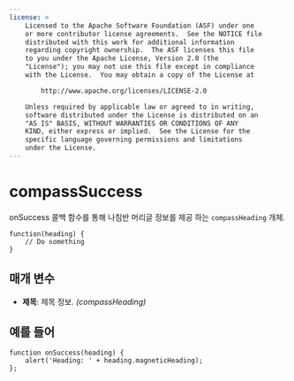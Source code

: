```yaml
---
license: >
    Licensed to the Apache Software Foundation (ASF) under one
    or more contributor license agreements.  See the NOTICE file
    distributed with this work for additional information
    regarding copyright ownership.  The ASF licenses this file
    to you under the Apache License, Version 2.0 (the
    "License"); you may not use this file except in compliance
    with the License.  You may obtain a copy of the License at

        http://www.apache.org/licenses/LICENSE-2.0

    Unless required by applicable law or agreed to in writing,
    software distributed under the License is distributed on an
    "AS IS" BASIS, WITHOUT WARRANTIES OR CONDITIONS OF ANY
    KIND, either express or implied.  See the License for the
    specific language governing permissions and limitations
    under the License.
---
```


# compassSuccess

onSuccess 콜백 함수를 통해 나침반 머리글 정보를 제공 하는 `compassHeading` 개체.

    function(heading) {
        // Do something
    }
    

## 매개 변수

*   **제목**: 제목 정보. *(compassHeading)*

## 예를 들어

    function onSuccess(heading) {
        alert('Heading: ' + heading.magneticHeading);
    };